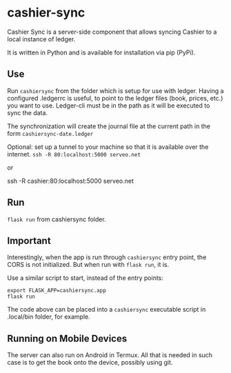 # cashier-sync

Cashier Sync is a server-side component that allows syncing Cashier to a local instance of ledger.

It is written in Python and is available for installation via pip (PyPi).

## Use

Run `cashiersync` from the folder which is setup for use with ledger. Having a configured .ledgerrc is useful, to point to the ledger files (book, prices, etc.) you want to use.
Ledger-cli must be in the path as it will be executed to sync the data.

The synchronization will create the journal file at the current path in the form 
`cashiersync-date.ledger`

Optional: set up a tunnel to your machine so that it is available over the internet.
`ssh -R 80:localhost:5000 serveo.net`

or 

ssh -R cashier:80:localhost:5000 serveo.net

## Run

`flask run` from cashiersync folder.

## Important

Interestingly, when the app is run through `cashiersync` entry point, the CORS is not initialized.
But when run with `flask run`, it is.

Use a similar script to start, instead of the entry points:

```
export FLASK_APP=cashiersync.app
flask run
```

The code above can be placed into a `cashiersync` executable script in .local/bin folder, for example.

## Running on Mobile Devices

The server can also run on Android in Termux. All that is needed in such case is to get the book onto the device, possibly using git. 
